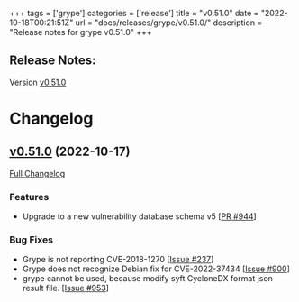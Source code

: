+++
tags = ['grype']
categories = ['release']
title = "v0.51.0"
date = "2022-10-18T00:21:51Z"
url = "docs/releases/grype/v0.51.0/"
description = "Release notes for grype v0.51.0"
+++

## Release Notes:
Version [v0.51.0](https://github.com/anchore/grype/releases/tag/v0.51.0)

# Changelog

## [v0.51.0](https://github.com/anchore/grype/tree/v0.51.0) (2022-10-17)

[Full Changelog](https://github.com/anchore/grype/compare/v0.50.2...4cda526992d5003dcbab68c9a7479a653dfde008)

### Features
- Upgrade to a new vulnerability database schema v5 [[PR #944](https://github.com/anchore/grype/pull/944)]

### Bug Fixes

- Grype is not reporting CVE-2018-1270 [[Issue #237](https://github.com/anchore/grype/issues/237)]
- Grype does not recognize Debian fix for CVE-2022-37434 [[Issue #900](https://github.com/anchore/grype/issues/900)]
- grype cannot be used, because modify  syft CycloneDX format json result file. [[Issue #953](https://github.com/anchore/grype/issues/953)]
